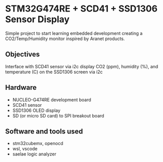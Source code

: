 # STM32G474RE + SCD41 + SSD1306 Sensor Display

Simple project to start learning embedded development creating a CO2/Temp/Humidity monitor inspired by Aranet products.

## Objectives

Interface with SCD41 sensor via i2c
display CO2 (ppm), humidity (%), and temperature (C) on the SSD1306 screen via i2c

## Hardware

- NUCLEO-G474RE development board
- SCD41 sensor
- SSD1306 OLED display
- SD (or micro SD card) to SPI breakout board

## Software and tools used

- stm32cubemx, openocd
- wsl, vscode
- saelae logic analyzer